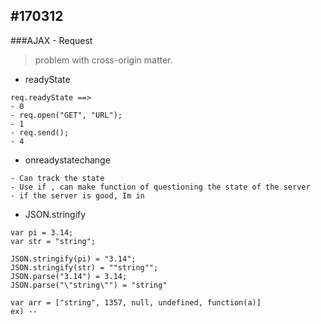 #170312
---

###AJAX - Request

>problem with cross-origin matter.

* readyState
```
req.readyState ==>
- 0
- req.open("GET", "URL");
- 1
- req.send();
- 4
```

* onreadystatechange
```
- Can track the state
- Use if , can make function of questioning the state of the server
- if the server is good, Im in
```

* JSON.stringify
```
var pi = 3.14;
var str = "string";

JSON.stringify(pi) = "3.14";
JSON.stringify(str) = ""string"";
JSON.parse("3.14") = 3.14;
JSON.parse("\"string\"") = "string"

var arr = ["string", 1357, null, undefined, function(a)]
ex) --
```
